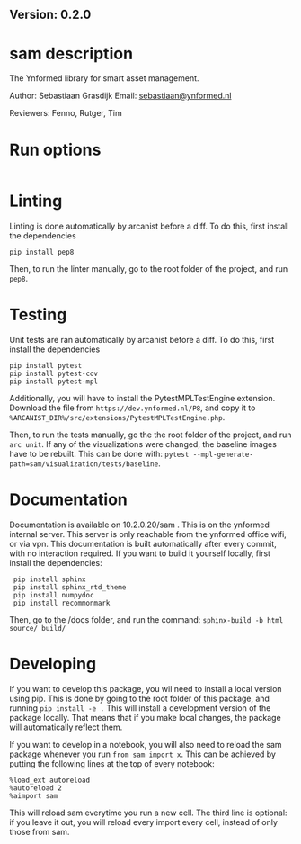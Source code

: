 ## Version: 0.2.0

# sam description

The Ynformed library for smart asset management.

Author: Sebastiaan Grasdijk
Email: sebastiaan@ynformed.nl

Reviewers: Fenno, Rutger, Tim

# Run options

``` 
```

# Linting

Linting is done automatically by arcanist before a diff. To do this, first install
the dependencies

```
pip install pep8
```

Then, to run the linter manually, go to the root folder of the project, and run `pep8`.

# Testing

Unit tests are ran automatically by arcanist before a diff. To do this, first install
the dependencies

```
pip install pytest
pip install pytest-cov
pip install pytest-mpl
```

Additionally, you will have to install the PytestMPLTestEngine extension. Download the file from
`https://dev.ynformed.nl/P8`, and copy it to `%ARCANIST_DIR%/src/extensions/PytestMPLTestEngine.php`.

Then, to run the tests manually, go the the root folder of the project, and run `arc unit`.
If any of the visualizations were changed, the baseline images have to be rebuilt. This can be
done with: `pytest --mpl-generate-path=sam/visualization/tests/baseline`. 

# Documentation

Documentation is available on 10.2.0.20/sam . This is on the ynformed internal server.
This server is only reachable from the ynformed office wifi, or via vpn.
This documentation is built automatically after every commit, with no interaction required.
If you want to build it yourself locally, first install the dependencies:

```
 pip install sphinx
 pip install sphinx_rtd_theme
 pip install numpydoc
 pip install recommonmark
```

Then, go to the /docs folder, and run the command: `sphinx-build -b html source/ build/`

# Developing

If you want to develop this package, you wil need to install a local version using pip.
This is done by going to the root folder of this package, and running `pip install -e .`
This will install a development version of the package locally. That means that if you
make local changes, the package will automatically reflect them. 

If you want to develop in a notebook, you will also need to reload the sam package 
whenever you run `from sam import x`. This can be achieved by putting the following
lines at the top of every notebook:
```
%load_ext autoreload
%autoreload 2
%aimport sam
```
This will reload sam everytime you run a new cell. The third line is optional: if you 
leave it out, you will reload every import every cell, instead of only those from sam.

